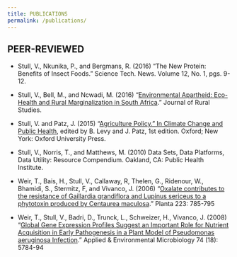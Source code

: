 ```yaml
---
title: PUBLICATIONS
permalink: /publications/
---
```


## PEER-REVIEWED


- Stull, V., Nkunika, P., and Bergmans, R. (2016) “The New Protein: Benefits of Insect Foods.” Science Tech. News. Volume 12, No. 1, pgs. 9-12.

- Stull, V., Bell, M., and Ncwadi, M. (2016) “<a href="https://www.sciencedirect.com/science/article/pii/S0743016716300572">Environmental Apartheid: Eco-Health and Rural Marginalization in South Africa</a>.” Journal of Rural Studies.  

- Stull, V. and Patz, J. (2015) “<a href="https://global.oup.com/academic/product/climate-change-and-public-health-9780190202453">Agriculture Policy.” In Climate Change and Public Health</a>, edited by B. Levy and J. Patz, 1st edition. Oxford; New York: Oxford University Press.  

- Stull, V., Norris, T., and Matthews, M.  (2010) Data Sets, Data Platforms, Data Utility: Resource Compendium. Oakland, CA: Public Health Institute.  

- Weir, T., Bais, H., Stull, V., Callaway, R, Thelen, G., Ridenour, W., Bhamidi, S., Stermitz, F, and Vivanco, J. (2006) “<a href="https://www.ncbi.nlm.nih.gov/pubmed/16395587">Oxalate contributes to the resistance of Gaillardia grandiflora and Lupinus sericeus to a phytotoxin produced by Centaurea maculosa</a>.” Planta 223: 785-795  

- Weir, T., Stull, V., Badri, D., Trunck, L., Schweizer, H., Vivanco, J. (2008) “<a href="https://www.ncbi.nlm.nih.gov/pmc/articles/PMC2547029/">Global Gene Expression Profiles Suggest an Important Role for Nutrient Acquisition in Early Pathogenesis in a Plant Model of Pseudomonas aeruginosa Infection</a>.” Applied & Environmental Microbiology 74 (18): 5784-94